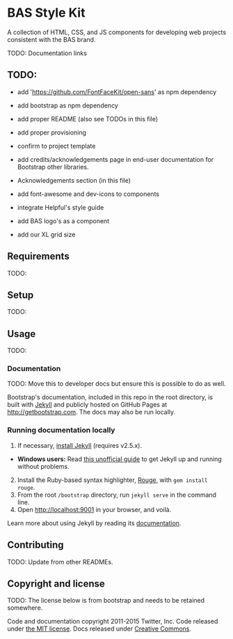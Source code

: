 # BAS Style Kit

A collection of HTML, CSS, and JS components for developing web projects consistent with the BAS brand.

TODO: Documentation links

## TODO:

* add 'https://github.com/FontFaceKit/open-sans' as npm dependency
* add bootstrap as npm dependency

* add proper README (also see TODOs in this file)
* add proper provisioning
* confirm to project template
* add credits/acknowledgements page in end-user documentation for Bootstrap other libraries.
* Acknowledgements section (in this file)

* add font-awesome and dev-icons to components
* integrate Helpful's style guide
* add BAS logo's as a component
* add our XL grid size

## Requirements

TODO:

## Setup

TODO:

## Usage

TODO:

### Documentation

TODO: Move this to developer docs but ensure this is possible to do as well.

Bootstrap's documentation, included in this repo in the root directory, is built with [Jekyll](http://jekyllrb.com) and publicly hosted on GitHub Pages at <http://getbootstrap.com>. The docs may also be run locally.

### Running documentation locally

1. If necessary, [install Jekyll](http://jekyllrb.com/docs/installation) (requires v2.5.x).
  - **Windows users:** Read [this unofficial guide](http://jekyll-windows.juthilo.com/) to get Jekyll up and running without problems.
2. Install the Ruby-based syntax highlighter, [Rouge](https://github.com/jneen/rouge), with `gem install rouge`.
3. From the root `/bootstrap` directory, run `jekyll serve` in the command line.
4. Open <http://localhost:9001> in your browser, and voilà.

Learn more about using Jekyll by reading its [documentation](http://jekyllrb.com/docs/home/).

## Contributing

TODO: Update from other READMEs.

## Copyright and license

TODO: The license below is from bootstrap and needs to be retained somewhere.

Code and documentation copyright 2011-2015 Twitter, Inc. Code released under [the MIT license](https://github.com/twbs/bootstrap/blob/master/LICENSE). Docs released under [Creative Commons](https://github.com/twbs/bootstrap/blob/master/docs/LICENSE).
